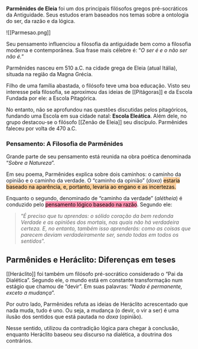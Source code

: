 **Parmênides de Eleia** foi um dos principais filósofos gregos pré-socráticos da Antiguidade. Seus estudos eram baseados nos temas sobre a ontologia do ser, da razão e da lógica.

![[Parmesao.png]]

Seu pensamento influenciou a filosofia da antiguidade bem como a filosofia moderna e contemporânea. Sua frase mais célebre é: “_O ser é e o não ser não é._”

Parmênides nasceu em 510 a.C. na cidade grega de Eleia (atual Itália), situada na região da Magna Grécia.

Filho de uma família abastada, o filósofo teve uma boa educação. Visto seu interesse pela filosofia, se aproximou das ideias de [[Pitágoras]] e da Escola Fundada por ele: a Escola Pitagórica.

No entanto, não se aprofundou nas questões discutidas pelos pitagóricos, fundando uma Escola em sua cidade natal: **Escola Eleática**. Além dele, no grupo destacou-se o filósofo [[Zenão de Eleia]] seu discípulo. Parmênides faleceu por volta de 470 a.C.

### Pensamento: A Filosofia de Parmênides

Grande parte de seu pensamento está reunida na obra poética denominada “_Sobre a Natureza_”.

Em seu poema, Parmênides explica sobre dois caminhos: o caminho da opinião e o caminho da verdade. O “caminho da opinião” (_doxa_) <mark style="background: #FFB86CA6;">estaria baseado na aparência, e, portanto, levaria ao engano e as incertezas.</mark>

Enquanto o segundo, denominado de “caminho da verdade” (_alétheia_) é conduzido pelo <mark style="background: #FF5582A6;">pensamento lógico baseado na razão</mark>. Segundo ele:

> “_É preciso que tu aprendas: o sólido coração da bem redonda Verdade e as opiniões dos mortais, nas quais não há verdadeira certeza. E, no entanto, também isso aprenderás: como as coisas que parecem deviam verdadeiramente ser, sendo todas em todos os sentidos_”.

## Parmênides e Heráclito: Diferenças em teses

[[Heráclito]] foi também um filósofo pré-socrático considerado o “Pai da Dialética”. Segundo ele, o mundo está em constante transformação num estágio que chamou de “devir”. Em suas palavras: “_Nada é permanente, exceto a mudança_”.

Por outro lado, Parmênides refuta as ideias de Heráclito acrescentado que nada muda, tudo é uno. Ou seja, a mudança (o devir, o vir a ser) é uma ilusão dos sentidos que está pautada no _doxa_ (opinião).

Nesse sentido, utilizou da contradição lógica para chegar à conclusão, enquanto Heráclito baseou seu discurso na dialética, a doutrina dos contrários.